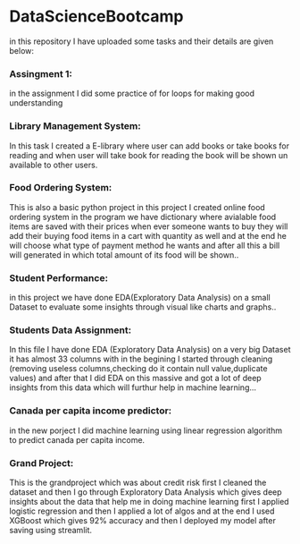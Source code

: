 # DataScienceBootcamp
in this repository I have uploaded some tasks and their details are given below:
### Assingment 1:
in the assignment I did some practice of for loops for making good understanding
### Library Management System:
In this task I created a E-library where user can add books or take books for reading and when user will take book for reading the book will be shown un available to other users.
### Food Ordering System:
This is also a basic python project in this project I created online food ordering system in the program we have dictionary where avialable food items are saved with their prices when ever someone wants to buy they will add their buying food items in a cart with quantity as well and at the end he will choose what type of payment method he wants and after all this a bill will generated in which total amount of its food will be shown..
### Student Performance:
in this project we have done EDA(Exploratory Data Analysis) on a small Dataset to evaluate some insights through visual like charts and graphs..
### Students Data Assignment:
In this file I have done EDA (Exploratory Data Analysis) on a very big Dataset it has almost 33 columns with in the begining I started through cleaning (removing useless columns,checking do it contain null value,duplicate values) and after that I did EDA on this massive and got a lot of deep insights from this data which will furthur help in machine learning...
### Canada per capita income predictor:
in the new porject I did machine learning using linear regression algorithm to predict canada per capita income.
### Grand Project:
This is the grandproject which was about credit risk first I cleaned the dataset and then I go through Exploratory Data Analysis which gives deep insights about the data that help me in doing  machine learning first I applied logistic regression and then I applied a lot of algos and at the end I used XGBoost which gives 92% accuracy and then I deployed my model after saving using streamlit.
